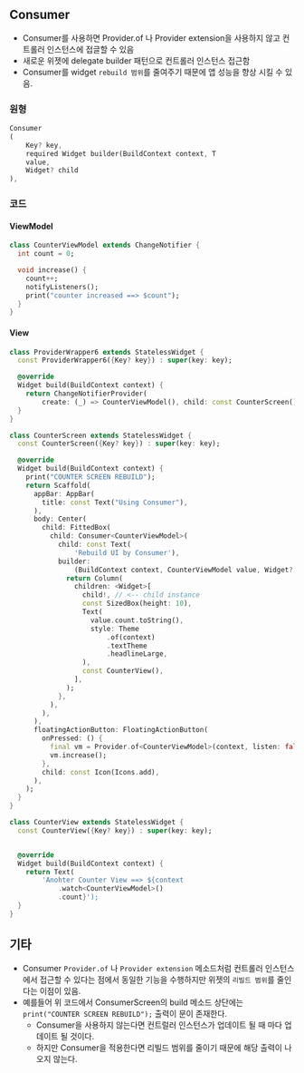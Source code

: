 ## Consumer
- Consumer를 사용하면 Provider.of<T> 나 Provider extension을 사용하지 않고 컨트롤러 인스턴스에 접글할 수 있음
- 새로운 위젯에 delegate builder 패턴으로 컨트롤러 인스턴스 접근함
- Consumer를 widget `rebuild 범위`를 줄여주기 때문에 앱 성능을 향상 시킬 수 있음.

### 원형

```dart 
Consumer
(
    Key? key,
    required Widget builder(BuildContext context, T
    value,
    Widget? child
),

```

### 코드

#### ViewModel

```dart
class CounterViewModel extends ChangeNotifier {
  int count = 0;

  void increase() {
    count++;
    notifyListeners();
    print("counter increased ==> $count");
  }
}
```

#### View

```dart
class ProviderWrapper6 extends StatelessWidget {
  const ProviderWrapper6({Key? key}) : super(key: key);

  @override
  Widget build(BuildContext context) {
    return ChangeNotifierProvider(
        create: (_) => CounterViewModel(), child: const CounterScreen());
  }
}

class CounterScreen extends StatelessWidget {
  const CounterScreen({Key? key}) : super(key: key);

  @override
  Widget build(BuildContext context) {
    print("COUNTER SCREEN REBUILD");
    return Scaffold(
      appBar: AppBar(
        title: const Text("Using Consumer"),
      ),
      body: Center(
        child: FittedBox(
          child: Consumer<CounterViewModel>(
            child: const Text(
                'Rebuild UI by Consumer'),
            builder:
                (BuildContext context, CounterViewModel value, Widget? child) {
              return Column(
                children: <Widget>[
                  child!, // <-- child instance
                  const SizedBox(height: 10),
                  Text(
                    value.count.toString(),
                    style: Theme
                        .of(context)
                        .textTheme
                        .headlineLarge,
                  ),
                  const CounterView(),
                ],
              );
            },
          ),
        ),
      ),
      floatingActionButton: FloatingActionButton(
        onPressed: () {
          final vm = Provider.of<CounterViewModel>(context, listen: false);
          vm.increase();
        },
        child: const Icon(Icons.add),
      ),
    );
  }
}

class CounterView extends StatelessWidget {
  const CounterView({Key? key}) : super(key: key);


  @override
  Widget build(BuildContext context) {
    return Text(
        'Anohter Counter View ==> ${context
            .watch<CounterViewModel>()
            .count}');
  }
}
```

## 기타

- Consumer `Provider.of` 나 `Provider extension` 메소드처럼 컨트롤러 인스턴스에서 접근할 수 있다는 점에서 동일한 기능을 수행하지만 위젯의 `리빌드 범위`를 줄인다는 이점이 있음.
- 예를들어 위 코드에서 ConsumerScreen의 build 메소드 상단에는 `print("COUNTER SCREEN REBUILD");` 출력이 문이 존재한다.
  - Consumer을 사용하지 않는다면 컨트럴러 인스턴스가 업데이트 될 때 마다 업데이트 될 것이다.
  - 하지만 Consumer을 적용한다면 리빌드 범위를 줄이기 때문에 해당 출력이 나오지 않는다.
